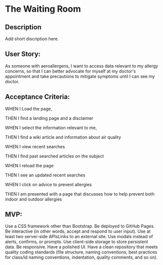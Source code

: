 # The Waiting Room
## Description
Add short discription here. 

## User Story:
As someone with aeroallergens, I want to access data relevant to my allergy concerns, so that I can better advocate for myself at my doctor's appointment and take precautions to mitigate symptoms until I can see my doctor.

## Acceptance Criteria:
WHEN I Load the page,

THEN I find a landing page and a disclaimer

WHEN I select the information relevant to me,

THEN I find a wiki article and information about air quality

WHEN I view recent searches

THEN I find past searched articles on the subject

WHEN I reload the page

THEN I see an updated recent searches

WHEN I click on advice to prevent allergies

THEN I am presented with a page that discusses how to help prevent both indoor and outdoor allergies

## MVP:
Use a CSS framework other than Bootstrap.
Be deployed to GitHub Pages.
Be interactive (in other words, accept and respond to user input).
Use at least two server-side APIsLinks to an external site.
Use modals instead of alerts, confirms, or prompts.
Use client-side storage to store persistent data.
Be responsive.
Have a polished UI.
Have a clean repository that meets quality coding standards (file structure, naming conventions, best practices for class/id naming conventions, indentation, quality comments, and so on).